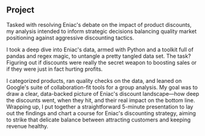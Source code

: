 ## Project
Tasked with resolving Eniac's debate on the impact of product discounts, my analysis intended to inform strategic decisions balancing quality market positioning against aggressive discounting tactics.

I took a deep dive into Eniac's data, armed with Python and a toolkit full of pandas and regex magic, to untangle a pretty tangled data set. The task? 
Figuring out if discounts were really the secret weapon to boosting sales or if they were just in fact hurting profits.

I categorized products, ran quality checks on the data, and leaned on Google's suite of collaboration-fit tools for a group analysis. My goal was to draw a clear, data-backed picture of Eniac's discount landscape—how deep the discounts went, when they hit, and their real impact on the bottom line. Wrapping up, I put together a straightforward 5-minute presentation to lay out the findings and chart a course for Eniac's discounting strategy, aiming to strike that delicate balance between attracting customers and keeping revenue healthy.



